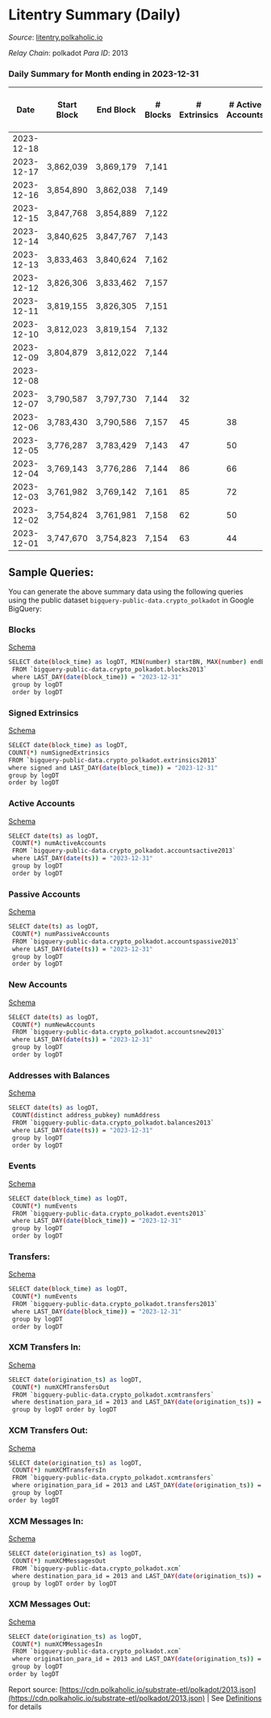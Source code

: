 # Litentry Summary (Daily)

_Source_: [litentry.polkaholic.io](https://litentry.polkaholic.io)

*Relay Chain*: polkadot
*Para ID*: 2013



### Daily Summary for Month ending in 2023-12-31


| Date    | Start Block | End Block | # Blocks | # Extrinsics | # Active Accounts | # Passive Accounts | # New Accounts | # Addresses | # Events  | # Transfers ($USD) | # XCM Transfers In ($USD) | # XCM Transfers Out ($USD) | # XCM In | # XCM Out | Issues |
|---------|-------------|-----------|----------|--------------|-------------------|--------------------|----------------|-------------|-----------|--------------------|---------------------------|----------------------------|----------|-----------|--------|
| 2023-12-18 |  |  |  |  |  |  |  |  |  |   |   |   |  |  |  |
| 2023-12-17 | 3,862,039 | 3,869,179 | 7,141 |  |  |  |  |  |  |   |   |   |  |  |  |
| 2023-12-16 | 3,854,890 | 3,862,038 | 7,149 |  |  |  |  |  |  |   |   |   |  |  |  |
| 2023-12-15 | 3,847,768 | 3,854,889 | 7,122 |  |  |  |  |  |  |   |   |   |  |  |  |
| 2023-12-14 | 3,840,625 | 3,847,767 | 7,143 |  |  |  |  |  |  |   |   |   |  |  |  |
| 2023-12-13 | 3,833,463 | 3,840,624 | 7,162 |  |  |  |  |  |  |   |   |   |  |  |  |
| 2023-12-12 | 3,826,306 | 3,833,462 | 7,157 |  |  |  |  |  |  |   |   |   |  |  |  |
| 2023-12-11 | 3,819,155 | 3,826,305 | 7,151 |  |  |  |  |  |  |   |   |   |  |  |  |
| 2023-12-10 | 3,812,023 | 3,819,154 | 7,132 |  |  |  |  |  |  |   |   |   |  |  |  |
| 2023-12-09 | 3,804,879 | 3,812,022 | 7,144 |  |  |  |  | 4,801 |  |   |   |   |  |  |  |
| 2023-12-08 |  |  |  |  |  |  |  | 4,801 |  |   |   |   |  |  |  |
| 2023-12-07 | 3,790,587 | 3,797,730 | 7,144 | 32 |  |  |  | 4,803 | 22,009 | 5  |   |   |  |  |  |
| 2023-12-06 | 3,783,430 | 3,790,586 | 7,157 | 45 | 38 | 1 |  | 4,802 | 25,445 | 2  |   |   |  |  |  |
| 2023-12-05 | 3,776,287 | 3,783,429 | 7,143 | 47 | 50 |  |  | 4,802 | 24,478 |   |   |   |  |  |  |
| 2023-12-04 | 3,769,143 | 3,776,286 | 7,144 | 86 | 66 | 2 | 2 | 4,802 | 24,217 | 5  |   |   |  |  |  |
| 2023-12-03 | 3,761,982 | 3,769,142 | 7,161 | 85 | 72 | 1 |  | 4,804 | 24,249 | 4  |   |   |  |  |  |
| 2023-12-02 | 3,754,824 | 3,761,981 | 7,158 | 62 | 50 |  |  | 4,805 | 24,033 | 1  |   |   |  |  |  |
| 2023-12-01 | 3,747,670 | 3,754,823 | 7,154 | 63 | 44 |  | 1 | 4,806 | 24,006 | 2  |   |   |  |  |  |

## Sample Queries:
You can generate the above summary data using the following queries using the public dataset `bigquery-public-data.crypto_polkadot` in Google BigQuery:


### Blocks 

[Schema](https://github.com/colorfulnotion/substrate-etl/blob/main/schema/blocks.json)

```bash
SELECT date(block_time) as logDT, MIN(number) startBN, MAX(number) endBN, COUNT(*) numBlocks 
 FROM `bigquery-public-data.crypto_polkadot.blocks2013`  
 where LAST_DAY(date(block_time)) = "2023-12-31" 
 group by logDT 
 order by logDT
```

### Signed Extrinsics 

[Schema](https://github.com/colorfulnotion/substrate-etl/blob/main/schema/extrinsics.json)

```bash
SELECT date(block_time) as logDT, 
COUNT(*) numSignedExtrinsics 
FROM `bigquery-public-data.crypto_polkadot.extrinsics2013`  
where signed and LAST_DAY(date(block_time)) = "2023-12-31" 
group by logDT 
order by logDT
```

### Active Accounts 

[Schema](https://github.com/colorfulnotion/substrate-etl/blob/main/schema/accountsactive.json)

```bash
SELECT date(ts) as logDT, 
 COUNT(*) numActiveAccounts 
 FROM `bigquery-public-data.crypto_polkadot.accountsactive2013` 
 where LAST_DAY(date(ts)) = "2023-12-31" 
 group by logDT 
 order by logDT
```

### Passive Accounts 

[Schema](https://github.com/colorfulnotion/substrate-etl/blob/main/schema/accountspassive.json)

```bash
SELECT date(ts) as logDT, 
 COUNT(*) numPassiveAccounts 
 FROM `bigquery-public-data.crypto_polkadot.accountspassive2013` 
 where LAST_DAY(date(ts)) = "2023-12-31" 
 group by logDT 
 order by logDT
```

### New Accounts 

[Schema](https://github.com/colorfulnotion/substrate-etl/blob/main/schema/accountsnew.json)

```bash
SELECT date(ts) as logDT, 
 COUNT(*) numNewAccounts 
 FROM `bigquery-public-data.crypto_polkadot.accountsnew2013` 
 where LAST_DAY(date(ts)) = "2023-12-31" 
 group by logDT
 order by logDT
```

### Addresses with Balances 

[Schema](https://github.com/colorfulnotion/substrate-etl/blob/main/schema/balances.json)

```bash
SELECT date(ts) as logDT,
 COUNT(distinct address_pubkey) numAddress 
 FROM `bigquery-public-data.crypto_polkadot.balances2013` 
 where LAST_DAY(date(ts)) = "2023-12-31" 
 group by logDT 
 order by logDT
```

### Events 

[Schema](https://github.com/colorfulnotion/substrate-etl/blob/main/schema/events.json)

```bash
SELECT date(block_time) as logDT, 
 COUNT(*) numEvents 
 FROM `bigquery-public-data.crypto_polkadot.events2013` 
 where LAST_DAY(date(block_time)) = "2023-12-31" 
 group by logDT 
 order by logDT
```

### Transfers:

[Schema](https://github.com/colorfulnotion/substrate-etl/blob/main/schema/transfers.json)

```bash
SELECT date(block_time) as logDT, 
 COUNT(*) numEvents 
 FROM `bigquery-public-data.crypto_polkadot.transfers2013` 
 where LAST_DAY(date(block_time)) = "2023-12-31" 
 group by logDT 
 order by logDT
```

### XCM Transfers In: 

[Schema](https://github.com/colorfulnotion/substrate-etl/blob/main/schema/xcmtransfers.json)

```bash
SELECT date(origination_ts) as logDT, 
 COUNT(*) numXCMTransfersOut 
 FROM `bigquery-public-data.crypto_polkadot.xcmtransfers` 
 where destination_para_id = 2013 and LAST_DAY(date(origination_ts)) = "2023-12-31" 
 group by logDT order by logDT
```

### XCM Transfers Out: 

[Schema](https://github.com/colorfulnotion/substrate-etl/blob/main/schema/xcmtransfers.json)

```bash
SELECT date(origination_ts) as logDT, 
 COUNT(*) numXCMTransfersIn 
 FROM `bigquery-public-data.crypto_polkadot.xcmtransfers` 
 where origination_para_id = 2013 and LAST_DAY(date(origination_ts)) = "2023-12-31" 
 group by logDT 
order by logDT
```

### XCM Messages In: 

[Schema](https://github.com/colorfulnotion/substrate-etl/blob/main/schema/xcm.json)

```bash
SELECT date(origination_ts) as logDT, 
 COUNT(*) numXCMMessagesOut 
 FROM `bigquery-public-data.crypto_polkadot.xcm` 
 where destination_para_id = 2013 and LAST_DAY(date(origination_ts)) = "2023-12-31" 
 group by logDT order by logDT
```

### XCM Messages Out: 

[Schema](https://github.com/colorfulnotion/substrate-etl/blob/main/schema/xcm.json)

```bash
SELECT date(origination_ts) as logDT, 
 COUNT(*) numXCMMessagesIn 
 FROM `bigquery-public-data.crypto_polkadot.xcm` 
 where origination_para_id = 2013 and LAST_DAY(date(origination_ts)) = "2023-12-31" 
 group by logDT 
order by logDT
```


Report source: [https://cdn.polkaholic.io/substrate-etl/polkadot/2013.json](https://cdn.polkaholic.io/substrate-etl/polkadot/2013.json) | See [Definitions](/DEFINITIONS.md) for details
